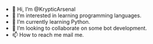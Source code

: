 - 👋 Hi, I’m @KrypticArsenal
- 👀 I’m interested in learning programming languages.
- 🌱 I’m currently learning Python.
- 💞️ I’m looking to collaborate on some bot development.
- 📫 How to reach me mail me.

<!---
KrypticArsenal/KrypticArsenal is a ✨ special ✨ repository because its `README.md` (this file) appears on your GitHub profile.
You can click the Preview link to take a look at your changes.
--->
